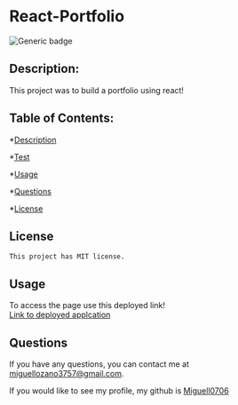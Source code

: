 # React-Portfolio
  
![Generic badge](https://img.shields.io/badge/license-MIT-blue.svg)
    


## Description: 
This project was to build a portfolio using react!

## Table of Contents: 

*[Description](#description)

*[Test](#test)

*[Usage](#usage)

*[Questions](#questions)

*[License](#license)

## License
    This project has MIT license.



## Usage
To access the page use this deployed link! 
<br>
[Link to deployed applcation](###)




## Questions
If you have any questions, you can contact me at miguellozano3757@gmail.com.

If you would like to see my profile, my github is [Miguell0706](https://github.com/Miguell0706)
